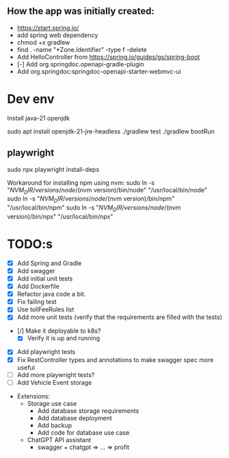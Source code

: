 ## How the app was initially created:
- https://start.spring.io/
- add spring web dependency
- chmod +x gradlew
- find . -name "*Zone.Identifier" -type f -delete
- Add HelloController from https://spring.io/guides/gs/spring-boot
- [-] Add org.springdoc.openapi-gradle-plugin
- Add org.springdoc:springdoc-openapi-starter-webmvc-ui

# Dev env

Install java-21 openjdk

sudo apt install openjdk-21-jre-headless
./gradlew test
./gradlew bootRun


## playwright


sudo npx playwright install-deps

Workaround for installing npm using nvm:
sudo ln -s "$NVM_DIR/versions/node/$(nvm version)/bin/node" "/usr/local/bin/node"
sudo ln -s "$NVM_DIR/versions/node/$(nvm version)/bin/npm" "/usr/local/bin/npm"
sudo ln -s "$NVM_DIR/versions/node/$(nvm version)/bin/npx" "/usr/local/bin/npx"

# TODO:s

- [X] Add Spring and Gradle
- [X] Add swagger
- [X] Add initial unit tests
- [X] Add Dockerfile
- [X] Refactor java code a bit.
- [X] Fix failing test
- [X] Use tollFeeRules list
- [X] Add more unit tests
    (verify that the requirements are filled with the tests)
- [/] Make it deployable to k8s?
    - [X] Verify it is up and running
- [X] Add playwright tests
- [X] Fix RestController types and annotations to make swagger spec more useful
- [ ] Add more playwright tests?
- [ ] Add Vehicle Event storage

- Extensions:
    - Storage use case
        - Add database storage requirements
        - Add database deployment
        - Add backup
        - Add code for database use case
    - ChatGPT API assistant
        - swagger + chatgpt => ... => profit
